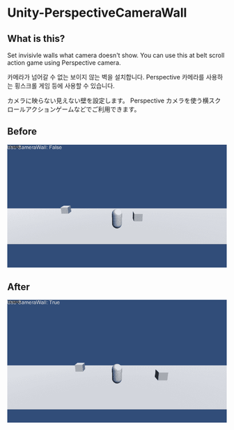 # Unity-PerspectiveCameraWall

## What is this?

Set invisivle walls what camera doesn't show.
You can use this at belt scroll action game using Perspective camera.

카메라가 넘어갈 수 없는 보이지 않는 벽을 설치합니다.
Perspective 카메라를 사용하는 횡스크롤 게임 등에 사용할 수 있습니다.

カメラに映らない見えない壁を設定します。
Perspective カメラを使う横スクロールアクションゲームなどでご利用できます。

## Before

![image](CameraWallOff.gif)

## After

![image](CameraWallOn.gif)
